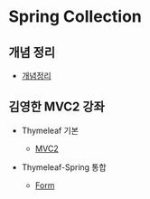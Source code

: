 # Spring Collection

## 개념 정리

* [개념정리](./%EA%B0%9C%EB%85%90/readme.MD)

## 김영한 MVC2 강좌

* Thymeleaf 기본
  * [MVC2](./mvctwo/)

* Thymeleaf-Spring 통합
  * [Form](./form/)


